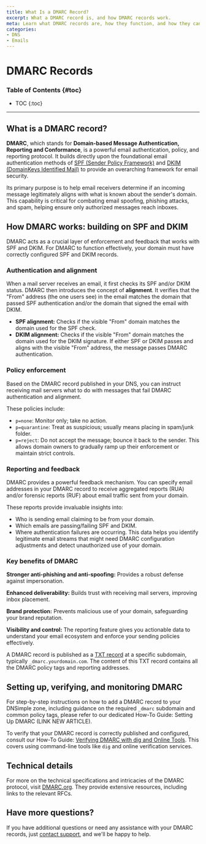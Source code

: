 ```yaml
---
title: What Is a DMARC Record?
excerpt: What a DMARC record is, and how DMARC records work.
meta: Learn what DMARC records are, how they function, and how they can enhance your email security by preventing spoofing and phishing attacks effectively.
categories:
- DNS
- Emails
---
```


# DMARC Records

### Table of Contents {#toc}

* TOC
{:toc}

---
## What is a DMARC record?

**DMARC**, which stands for **Domain-based Message Authentication, Reporting and Conformance**, is a powerful email authentication, policy, and reporting protocol. It builds directly upon the foundational email authentication methods of [SPF (Sender Policy Framework)](/articles/spf-record/) and [DKIM (DomainKeys Identified Mail)](/articles/dkim-record/) to provide an overarching framework for email security.

Its primary purpose is to help email receivers determine if an incoming message legitimately aligns with what is known about the sender's domain. This capability is critical for combating email spoofing, phishing attacks, and spam, helping ensure only authorized messages reach inboxes.

## How DMARC works: building on SPF and DKIM
DMARC acts as a crucial layer of enforcement and feedback that works with SPF and DKIM. For DMARC to function effectively, your domain must have correctly configured SPF and DKIM records.

### Authentication and alignment
When a mail server receives an email, it first checks its SPF and/or DKIM status. DMARC then introduces the concept of **alignment**. It verifies that the "From" address (the one users see) in the email matches the domain that passed SPF authentication and/or the domain that signed the email with DKIM.

- **SPF alignment:** Checks if the visible "From" domain matches the domain used for the SPF check.
- **DKIM alignment:** Checks if the visible "From" domain matches the domain used for the DKIM signature. If either SPF or DKIM passes and aligns with the visible "From" address, the message passes DMARC authentication.

### Policy enforcement
Based on the DMARC record published in your DNS, you can instruct receiving mail servers what to do with messages that fail DMARC authentication and alignment. 

These policies include:
- `p=none`: Monitor only; take no action.
- `p=quarantine`: Treat as suspicious; usually means placing in spam/junk folder.
- `p=reject`: Do not accept the message; bounce it back to the sender. This allows domain owners to gradually ramp up their enforcement or maintain strict controls.

### Reporting and feedback
DMARC provides a powerful feedback mechanism. You can specify email addresses in your DMARC record to receive aggregated reports (RUA) and/or forensic reports (RUF) about email traffic sent from your domain. 

These reports provide invaluable insights into:
- Who is sending email claiming to be from your domain.
- Which emails are passing/failing SPF and DKIM.
- Where authentication failures are occurring. This data helps you identify legitimate email streams that might need DMARC configuration adjustments and detect unauthorized use of your domain.
  
### Key benefits of DMARC

**Stronger anti-phishing and anti-spoofing:** Provides a robust defense against impersonation.

**Enhanced deliverability:** Builds trust with receiving mail servers, improving inbox placement.

**Brand protection:** Prevents malicious use of your domain, safeguarding your brand reputation.

**Visibility and control:** The reporting feature gives you actionable data to understand your email ecosystem and enforce your sending policies effectively.

A DMARC record is published as a [TXT record](/articles/txt-record/) at a specific subdomain, typically `_dmarc.yourdomain.com`. The content of this TXT record contains all the DMARC policy tags and reporting addresses.

## Setting up, verifying, and monitoring DMARC
For step-by-step instructions on how to add a DMARC record to your DNSimple zone, including guidance on the required `_dmarc` subdomain and common policy tags, please refer to our dedicated How-To Guide: Setting Up DMARC (LINK NEW ARTICLE).

To verify that your DMARC record is correctly published and configured, consult our How-To Guide: [Verifying DMARC with dig and Online Tools](/articles/verifying-dmarc/). This covers using command-line tools like `dig` and online verification services.

## Technical details
For more on the technical specifications and intricacies of the DMARC protocol, visit [DMARC.org](http://DMARC.org). They provide extensive resources, including links to the relevant RFCs.

## Have more questions?
If you have additional questions or need any assistance with your DMARC records, just [contact support](https://dnsimple.com/feedback), and we'll be happy to help.
